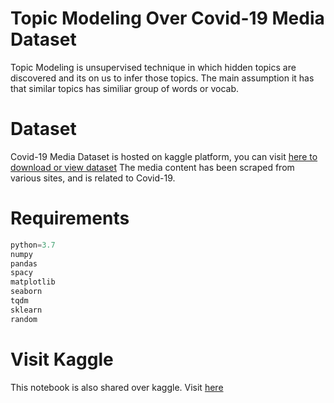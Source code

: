 # Topic Modeling Over Covid-19 Media Dataset
Topic Modeling is unsupervised technique in which hidden topics are discovered and its on us to infer those topics. The main assumption it has that similar topics has similiar group of words or vocab.

# Dataset 
Covid-19 Media Dataset is hosted on kaggle platform, you can visit [here to download or view dataset](https://www.kaggle.com/jannalipenkova/covid19-public-media-dataset/)
The media content has been scraped from various sites, and is related to Covid-19.

# Requirements 
```python
python=3.7
numpy 
pandas 
spacy
matplotlib
seaborn
tqdm
sklearn
random
```
# Visit Kaggle 
This notebook is also shared over kaggle. Visit [here](https://www.kaggle.com/jaipaldeora/covid-19-media-topic-modeling/notebook)

